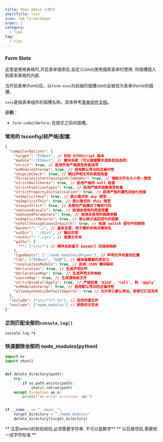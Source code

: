 ```yaml
---
title: Vben Admin 小技巧
shortTitle: tips
icon: fab fa-markdown
order: 1
category:
  - tips
tag:
  - tips
---
```


### Form Slots

这里是使用表格时,开启表单搜索后,自定义(slot)使用搜索表单时使用. 将插槽插入到原本表格的内部.

当开启表单(form)后，以`form-xxxx`为前缀的插槽(slot)会被视为表单(form)的插槽。

`xxxx`是指表单组件的插槽名称。具体参考[表单组件文档](https://doc.vvbin.cn/components/form.html)。

**示例：**

- `form-submitBefore`: 在提交之前的插槽。

### 常用的 tsconfig(较严格)配置.

```json
{
  "compilerOptions": {
    "target": "ESNext", // 目标 ECMAScript 版本
    "module": "ESNext", // 模块系统 (可以根据需求选择其他选项)
    "strict": true, // 启用所有严格类型检查选项
    "esModuleInterop": true, // 启用默认导出的互操作性
    "skipLibCheck": true, // 跳过声明文件的类型检查
    "forceConsistentCasingInFileNames": true, // 强制文件名大小写一致性
    "strictNullChecks": true, // 启用严格的 null 检查
    "strictFunctionTypes": true, // 启用严格的函数类型检查
    "strictPropertyInitialization": true, // 启用严格的属性初始化检查
    "noImplicitAny": true, // 禁止隐式的 any 类型
    "noImplicitThis": true, // 禁止隐式的 this 类型
    "alwaysStrict": true, // 总是在严格模式下解析代码
    "noUnusedLocals": true, // 检测未使用的局部变量
    "noUnusedParameters": true, // 检测未使用的函数参数
    "noImplicitReturns": true, // 禁止缺少返回语句的函数
    "noFallthroughCasesInSwitch": true, // 检测 switch 语句中的缺陷
    "baseUrl": "./", // 基本目录，用于解析非相对模块名
    "outDir": "./dist", // 输出目录
    "rootDir": "./src", // 根源文件夹
    "paths": {
      "*": ["src/*"] // 模块名到基于 baseUrl 的路径映射
    },
    "typeRoots": ["./node_modules/@types"], // 声明文件的查找位置
    "lib": ["ESNext", "DOM"], // 编译器需要的库定义
    "resolveJsonModule": true, // 启用 JSON 模块解析
    "declaration": true, // 生成声明文件
    "declarationMap": true, // 生成声明文件映射
    "sourceMap": true, // 生成源映射文件
    "strictBindCallApply": true, // 严格检查 'bind', 'call', 和 'apply' 方法
    "esModuleInterop": true, // 启用默认导出的互操作性
    "allowSyntheticDefaultImports": true // 允许导入默认导出，即使它们没有明确声明
  },
  "include": ["src/**/*.ts"], // 包含的源文件
  "exclude": ["node_modules"] // 排除的文件夹
}
```

### 正则匹配全部的`console.log()`

```RegExp
console.log.*$
```

### 快速删除全部的 node_modules(python)

```python
import os
import shutil


def delete_directory(path):
    try:
        if os.path.exists(path):
            shutil.rmtree(path)
    except Exception as e:
        print(f"An error occurred: {e}")


if __name__ == "__main__":
    target_directory = "./node_modules"
    delete_directory(target_directory)
```

** 注意select的校验规则,必须需要字符串, 不可以是数字**
** 以后做项目,需要统一成字符标准 **